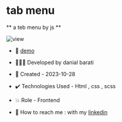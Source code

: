 # tab menu

** a teb menu by js **

![view](https://github.com/danial-barati/tab-menu/assets/104683176/9d469bbe-952d-4104-8e9c-90c5adb2a931)

- 🔗 [demo](https://danial-barati.github.io/tab-menu/)

- 👩🏻‍💻 Developed by danial barati

- 📆 Created - 2023-10-28

- ✔️ Technologies Used - Html , css , scss

- 💥 Role - Frontend

- 📲 How to reach me : with my [linkedin](https://www.linkedin.com/in/danial-barati-0a9804291/)
